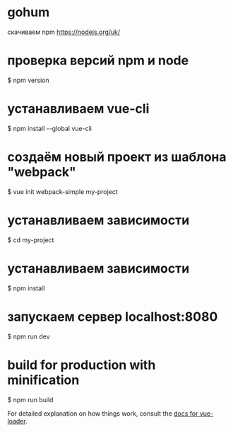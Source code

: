 # gohum

скачиваем npm
https://nodejs.org/uk/

# проверка версий npm и node
$ npm version

# устанавливаем vue-cli
$ npm install --global vue-cli

# создаём новый проект из шаблона "webpack"
$ vue init webpack-simple my-project

# устанавливаем зависимости
$ cd my-project

# устанавливаем зависимости
$ npm install

# запускаем сервер localhost:8080
$ npm run dev

# build for production with minification
$ npm run build

For detailed explanation on how things work, consult the [docs for vue-loader](http://vuejs.github.io/vue-loader).
